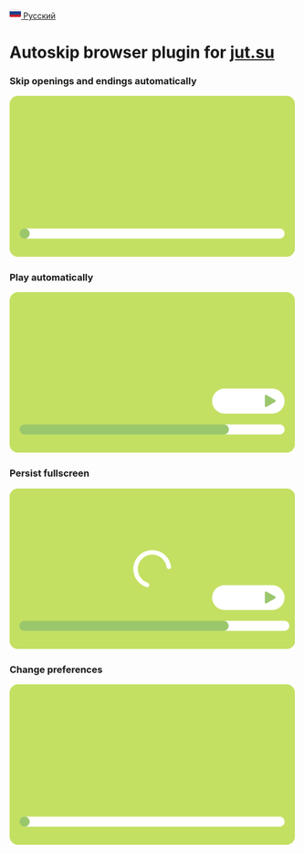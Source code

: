 [<img src="assets/ru.svg" alt="RU Flag" width="20"/> Русский](https://github.com/kerdl/jutsuper/blob/main/README-RU.md)


# Autoskip browser plugin for [jut.su](https://jut.su/)

### Skip openings and endings automatically
<picture>
  <p align="left">
    <img src="assets/showcase/autoskip-element.svg" width="500px"/>
  </p>
</picture>

### Play automatically
<picture>
  <p align="left">
    <img src="assets/showcase/autoplay-element.svg" width="500px"/>
  </p>
</picture>

### Persist fullscreen
<picture>
  <p align="left">
    <img src="assets/showcase/persistent-fullscreen-element.svg" width="500px"/>
  </p>
</picture>

### Change preferences
<picture>
  <p align="left">
    <img src="assets/showcase/autoskip-element.svg" width="500px"/>
  </p>
</picture>